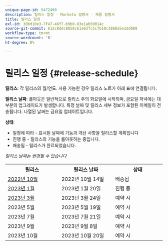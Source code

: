 ```yaml
---
unique-page-id: 5472490
description: 릴리스 일정 - Marketo 설명서 - 제품 설명서
title: 릴리스 일정
exl-id: 38bd10e3-7f47-46f7-b9b0-83e1ab50014c
source-git-commit: 612c8ddc8858c61a62fc5c7b10c3868a5e1dd089
workflow-type: tm+mt
source-wordcount: '0'
ht-degree: 0%

---
```


# 릴리스 일정 {#release-schedule}

**릴리스**: 각 릴리스의 월/연도. 사용 가능한 경우 릴리스 노트가 아래 표에 연결됩니다.

**릴리스 날짜**: 롤아웃은 일반적으로 릴리스 주의 화요일에 시작되며, 금요일 저녁에는 대부분의 업그레이드가 발생합니다. 특정 날짜 및 릴리스 세부 정보가 포함된 이메일이 전송됩니다. 나열된 날짜는 금요일 업데이트입니다.

**상태**:

* 일정에 따라 - 표시된 날짜에 기능과 개선 사항을 릴리스할 계획입니다
* 진행 중 - 릴리스의 기능을 롤아웃하는 중입니다.
* 배송됨 - 릴리스가 완료되었습니다.

_릴리스 날짜는 변경될 수 있습니다_

<table> 
 <colgroup> 
  <col> 
  <col> 
  <col> 
 </colgroup>
 <tbody> 
  <tr> 
   <th width="250px">릴리스</th>
   <th width="250px">릴리스 날짜</th>
   <th width="250px">상태</th>
  </tr>
  <tr> 
   <td><a href="/help/marketo/release-notes/previous-releases/2022/release-notes-oct-22.md">2022년 10월</a></td>
   <td>2022년 10월 14일</td>
   <td>배송됨</td>
  </tr>
  <tr> 
   <td><a href="/help/marketo/release-notes/previous-releases/2023/release-notes-jan-23.md">2023년 1월</a></td>
   <td>2023년 1월 20일</td>
   <td>진행 중</td>
  </tr>
  <tr> 
   <td><a href="/help/marketo/release-notes/current.md">2023년 3월</a></td>
   <td>2023년 3월 24일</td>
   <td>예약 시</td>
  </tr>
  <tr> 
   <td>2023년 5월</td>
   <td>2023년 5월 19일</td>
   <td>예약 시</td>
  </tr>
  <tr> 
   <td>2023년 7월</td>
   <td>2023년 7월 21일</td>
   <td>예약 시</td>
  </tr>
  <tr>
   <td>2023년 9월</td>
   <td>2023년 9월 8일</td>
   <td>예약 시</td>
  </tr>
  <tr>
   <td>2023년 10월</td>
   <td>2023년 10월 20일</td>
   <td>예약 시</td>
  </tr>
 </tbody>
</table>

